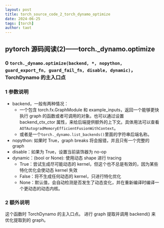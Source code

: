 ```yaml
---
layout: post
title: torch_source_code_2_torch_dynamo_optimize
date: 2024-06-25
tags: [torch]
author: taot
---
```


## pytorch 源码阅读(2)——torch._dynamo.optimize

### 0 `torch._dynamo.optimize(backend, *, nopython, guard_export_fn, guard_fail_fn, disable, dynamic)`，TorchDynamo 的主入口点

### 1 参数说明

* backend，一般有两种情况：
   *  一个包含 torch.fx.GraphModule 和 example_inputs，返回一个能够更快执行 graph 的函数或者可调用的对象。也可以通过设置backend_ctx_ctor 属性，来给后端提供额外的上下文。具体用法可以查看`AOTAutogradMemoryEfficientFusionWithContext`。
   *  或者是一个`torch._dynamo.list_backends()`里面的字符串后端名称。
* nopython: 如果时 True，graph breaks 将会报错，并且只有一个完整的 graph
* disable：如果为 True，设置当前装饰器为 no-op
* dynamic：(bool or None): 使用动态 shape 进行 tracing
  * True：尝试生成尽可能动态的 kernel，但这个也不总是有效的，因为某些特化优化会使动态 kernel 失效
  * False：将不生成任何动态的 kernel，只进行特化优化
  * None：默认值，会自动检测是否发生了动态变化，并在重新编译时编译一个更动态的动态内核。

### 2 额外说明

这个函数时 TorchDynamo 的主入口点。 进行 graph 提取并调用 backend() 来优化提取到的 graph。
